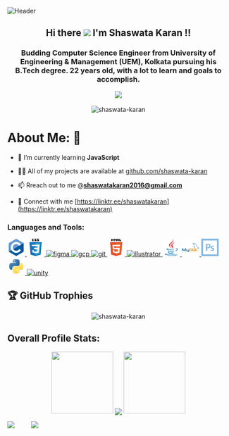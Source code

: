 ![Header](https://github.com/shaswata-karan/shaswata-karan/blob/main/header.png)

<h2 align="center">Hi there <img src="https://github.com/shaswata-karan/shaswata-karan/blob/main/Hi.gif" width="30"> I'm Shaswata Karan !!</h2>

<h3  align="center">Budding Computer Science Engineer from University of Engineering & Management (UEM), Kolkata pursuing his B.Tech degree. 22 years old, with a lot to learn and goals to accomplish.</h3>

<p align="center">
 <img src="https://readme-typing-svg.herokuapp.com/?font=Mitr&theme+react-dark&size=20&center=true&vCenter=true&lines=Nice+to+see+you+here+!!">
</p>

<p align="center"> <img src="https://komarev.com/ghpvc/?username=shaswata-karan&label=Profile%20views&color=0e75b6&style=flat" alt="shaswata-karan" /> </p>

# About Me: 🤔
- 🌱 I’m currently learning **JavaScript**

- 👨‍💻 All of my projects are available at [github.com/shaswata-karan](github.com/shaswata-karan)

- 📫 Rreach out to me @**shaswatakaran2016@gmail.com**

- 🚀 Connect with me [https://linktr.ee/shaswatakaran](https://linktr.ee/shaswatakaran)

<h3 align="left">Languages and Tools:</h3>

<p align="left">
 <a href="https://www.cprogramming.com/" target="_blank" rel="noreferrer"> <img src="https://raw.githubusercontent.com/devicons/devicon/master/icons/c/c-original.svg" alt="c" width="40" height="40"/> </a>
 <a href="https://www.w3schools.com/css/" target="_blank" rel="noreferrer"> <img src="https://raw.githubusercontent.com/devicons/devicon/master/icons/css3/css3-original-wordmark.svg" alt="css3" width="40" height="40"/> </a>
 <a href="https://www.figma.com/" target="_blank" rel="noreferrer"> <img src="https://www.vectorlogo.zone/logos/figma/figma-icon.svg" alt="figma" width="40" height="40"/> </a>
 <a href="https://cloud.google.com" target="_blank" rel="noreferrer"> <img src="https://www.vectorlogo.zone/logos/google_cloud/google_cloud-icon.svg" alt="gcp" width="40" height="40"/> </a>
 <a href="https://git-scm.com/" target="_blank" rel="noreferrer"> <img src="https://www.vectorlogo.zone/logos/git-scm/git-scm-icon.svg" alt="git" width="40" height="40"/> </a>
 <a href="https://www.w3.org/html/" target="_blank" rel="noreferrer"> <img src="https://raw.githubusercontent.com/devicons/devicon/master/icons/html5/html5-original-wordmark.svg" alt="html5" width="40" height="40"/> </a>
 <a href="https://www.adobe.com/in/products/illustrator.html" target="_blank" rel="noreferrer"> <img src="https://www.vectorlogo.zone/logos/adobe_illustrator/adobe_illustrator-icon.svg" alt="illustrator" width="40" height="40"/> </a>
 <a href="https://www.java.com" target="_blank" rel="noreferrer"> <img src="https://raw.githubusercontent.com/devicons/devicon/master/icons/java/java-original.svg" alt="java" width="40" height="40"/> </a>
 <a href="https://www.mysql.com/" target="_blank" rel="noreferrer"> <img src="https://raw.githubusercontent.com/devicons/devicon/master/icons/mysql/mysql-original-wordmark.svg" alt="mysql" width="40" height="40"/> </a>
 <a href="https://www.photoshop.com/en" target="_blank" rel="noreferrer"> <img src="https://raw.githubusercontent.com/devicons/devicon/master/icons/photoshop/photoshop-line.svg" alt="photoshop" width="40" height="40"/> </a>
 <a href="https://www.python.org" target="_blank" rel="noreferrer"> <img src="https://raw.githubusercontent.com/devicons/devicon/master/icons/python/python-original.svg" alt="python" width="40" height="40"/> </a>
 <a href="https://unity.com/" target="_blank" rel="noreferrer"> <img src="https://www.vectorlogo.zone/logos/unity3d/unity3d-icon.svg" alt="unity" width="40" height="40"/> </a>
</p>

## 🏆 GitHub Trophies
<p align="center"><img src="https://github-profile-trophy.vercel.app/?username=shaswata-karan&theme=juicyfresh" alt="shaswata-karan" /></a> </p>

## Overall Profile Stats:
 <p align="center">
      <img height="140" width="140" src="https://user-images.githubusercontent.com/78967360/158388511-9b4590dc-96f5-402a-9b6b-b51add4efc70.png">
      <img align="center" src="https://github-readme-streak-stats.herokuapp.com/?user=shaswata-karan&theme=react&hide_border=true"/>
      <img height="140" width="140" src="https://user-images.githubusercontent.com/78967360/158388859-2bac10f7-efd5-45d7-93bb-777271b5426f.png">
 </p>

<img align="left" src="https://github-readme-stats.vercel.app/api/top-langs/?username=shaswata-karan&langs_count=8&count_private=true&layout=compact&theme=react&hide_border=true&bg_color=0D1117" />

<img align="right" src="https://github-readme-stats.vercel.app/api?username=shaswata-karan&show_icons=true&count_private=true&theme=react&hide_border=true&bg_color=0D1117" width="450px"/>
